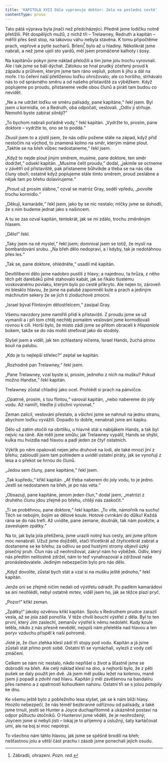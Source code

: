 ```yaml
---
title: 'KAPITOLA XVII Dále vypravuje doktor: Jola na poslední cestě'
contentType: prose
---
```


<section>

Tato pátá výprava byla jinačí než předcházející. Předně jsme lodičku notně přetížili. Pět dospělých mužů, z nichž tři – Trelawney, Redruth a kapitán – měřili přes šest stop, na takovou váhu nebyla stavěna. K tomu připočtěme prach, vepřové a pytle sucharů. Brlení[^15] bylo až u hladiny. Několikrát jsme nabrali, a než jsme ujeli sto yardů, měl jsem promáčené kalhoty i šosy.

Na kapitánův pokyn jsme náklad přeložili a tím jsme jolu trochu vyrovnali. Ale i tak jsme se báli dýchat. Zátokou se hnal prudký zčeřený proud k západu a průlivem, kterým jsme tam ráno vepluli, potom k jihu a dál na moře. I to čeření naší přetíženou loďku ohrožovalo; ale co horšího, strhávalo nás to od správného směru a od našeho přístaviště za výběžkem. Když poplujeme po proudu, přistaneme vedle obou člunů a piráti tam budou co nevidět.

„Ne a ne udržet loďku ve směru palisády, pane kapitáne,“ řekl jsem. Byl jsem u kormidla, on a Redruth, oba odpočatí, veslovali. „Odliv ji strhuje. Nemohli byste zabírat silněji?“

„To bychom nabrali pořádně vody,“ řekl kapitán. „Vydržte to, prosím, pane doktore – vydržte to, ono se to poddá.“

Zkusil jsem to a zjistil jsem, že nás odliv požene stále na západ, když příď nestočím na východ, to znamená kolmo na směr, kterým máme plout. „Takhle se na břeh vůbec nedostaneme,“ řekl jsem.

„Když to nejde plout jiným směrem, musíme, pane doktore, ten směr dodržet,“ odsekl kapitán. „Musíme čelit proudu,“ dodal, „jakmile se octneme v závětří od přístaviště, pak přistaneme bůhvíkde a třeba se na nás oba čluny oboří; ostatně když poplujeme stále tímto směrem, proud zeslábne a nějak tam po břehu dolavírujeme.“

„Proud už prosím slábne,“ ozval se matróz Gray, seděl vpředu, „povolte trochu kormidlo.“

„Děkuji, kamaráde,“ řekl jsem, jako by se nic nestalo; mlčky jsme se dohodli, že s ním budeme jednat jako s našincem.

A tu se zas ozval kapitán, tentokrát, jak se mi zdálo, trochu změněným hlasem.

„Dělo!“ řekl.

„Taky jsem na ně myslel,“ řekl jsem; domníval jsem se totiž, že myslí na bombardování srubu. „Na břeh dělo nedopraví, a i kdyby, tak je nedotáhnou přes les.“

„Tak se, pane doktore, ohlédněte,“ usadil mě kapitán.

Devítiliberní dělo jsme nadobro pustili z hlavy; a najednou, ta hrůza, z něho těch pět darebáků pilně stahovalo kabát, jak se říkalo tlustému voskovanému povlaku, kterým bylo po cestě přikryto. Ale nejen to, zároveň mi blesklo hlavou, že jsme na palubě zapomněli kule a prach a jediným máchnutím sekery že se jich ti zloduchové zmocní.

„Israel býval Flintovým dělostřelcem,“ zasípal Gray.

Všemu navzdory jsme namířili přídí k přístavišti. Z proudu jsme se už vymanili a i při tom chtěj nechtěj pomalém veslování jsme kormidlovali rovnou k cíli. Horší bylo, že místo zádí jsme se přitom obraceli k _Hispaniole_ bokem, takže se do nás mohli strefovat jako do stodoly.

Slyšel jsem a viděl, jak ten zchlastaný ničema, Israel Hands, žuchá plnou koulí na palubu.

„Kdo je tu nejlepší střelec?“ zeptal se kapitán.

„Rozhodně pan Trelawney,“ řekl jsem.

„Pane Trelawney, vzal byste si, prosím, jednoho z nich na mušku? Pokud možno Handse,“ řekl kapitán.

Trelawney zůstal chladný jako ocel. Prohlédl si prach na pánvičce.

„Opatrně, prosím, s tou flintou,“ varoval kapitán, „nebo nabereme do joly vodu. Až namíří, hleďte ji všichni vyrovnat.“

Zeman zalícil, veslování přestalo, a všichni jsme se nahnuli na jednu stranu, abychom loďku vyvážili. Dopadlo to dobře, nenabrali jsme ani kapku.

Dělo už zatím otočili na obrtlíku, u hlavně stál s nabijákem Hands, a tak byl nejvíc na ráně. Ale měli jsme smůlu; jak Trelawney vypálil, Hands se shýbl, kulka mu hvízdla nad hlavou a padl jeden ze čtyř ostatních.

Výkřik po něm opakovali nejen jeho druhové na lodi, ale také mnozí jiní z břehu; zabloudil jsem tam pohledem a uviděl ostatní piráty, jak se vynořují z lesa a o překot se hrnou do člunů.

„Jedou sem čluny, pane kapitáne,“ řekl jsem.

„Tak kupředu,“ křikl kapitán. „Ať třeba naberem do joly vodu, to je jedno. Jestli se nedostanem na břeh, je po nás veta.“

„Obsazují, pane kapitáne, jenom jeden člun,“ dodal jsem, „matrózi z druhého člunu jdou zřejmě po břehu, chtějí nás zaskočit.“

„Ti se proběhnou, pane doktore,“ řekl kapitán. „To víte, námořník na suchu! Těch se nebojím, bojím se dělové koule. Hotové cvrnkání do důlku! Každá rána se do nás trefí. Až uvidíte, pane zemane, doutnák, tak nám povězte, a zaveslujem zpátky.“

Na to, jak byla jola přetížena, jsme urazili notný kus cesty, ani jsme přitom moc nenabrali. Užuž jsme dojížděli, stačí třicetkrát až čtyřicetkrát zabrat a dostaneme se ke břehu; za odlivu se pod hustými stromy objevil úzký písečný pruh. Člun nás už neohrožoval, zakryl nám ho výběžek. Odliv, který nás předtím nelítostně zdržel, nám to teď vynahrazoval a zdržoval naše pronásledovatele. Jediným nebezpečím bylo pro nás dělo.

„Když dovolíte, zůstal bych stát a vzal si na mušku ještě jednoho,“ řekl kapitán.

Jenže oni se zřejmě ničím nedali od výstřelu odradit. Po padlém kamarádovi se ani neohlédli, nebyl ostatně mrtev, viděl jsem ho, jak se těžce plazí pryč.

„Pozor!“ křikl zeman.

„Zpátky!“ jakoby ozvěnou křikl kapitán. Spolu s Redruthem prudce zarazil vesla, až se jola zádí ponořila. V téže chvíli bouchl výstřel z děla. Byl to ten první, který Jim zaslechl, zemanův výstřel k němu nedolehl. Kudy koule letěla, nikdo z nás přesně nevěděl, nejspíš nám přeletěla nad hlavou a ten poryv vzduchu přispěl k naší pohromě.

Jisté je, že člun zlehka klesl zádí tři stopy pod vodu. Kapitán a já jsme zůstali stát přímo proti sobě. Ostatní tři se vymáchali, vylezli z vody celí zmáčení.

Celkem se nám nic nestalo, nikdo nepřišel o život a šťastně jsme se dobrodili na břeh. Ale celý náklad klesl na dno, a nejhorší bylo, že z pěti pušek se daly použít jen dvě. Já jsem měl pušku ležet na kolenou, maně jsem ji popadl a zdvihl nad hlavu. Kapitán ji měl zavěšenou na bandalíru přes rameno a z opatrnosti kohoutkem nahoru. Ostatní tři se s jolou potopily ke dnu.

Ke všemu ještě bylo z pobřežního lesa slyšet, jak se k nám blíží hlasy. Hrozilo nebezpečí, že nás téměř bezbranné odříznou od palisády, a také jsme trnuli, jestli se Hunter a Joyce duchapřítomně a ukázněně postaví na odpor půltuctu útočníků. O Hunterovi jsme věděli, že je neohrožený; Joycem jsme si nebyli jisti – lokaj je to příjemný a úslužný, šaty kartáčovat umí, ale na boj si moc nepotrpí.

To všechno nám táhlo hlavou, jak jsme se spěšně brodili na břeh; nešťastnou jolu a větší část prachu i zásob jsme ponechali jejich osudu.

</section>

[^1]: Matróz – námořník. _Pozn. red._

[^2]: Klnout – klít, nadávat. _Pozn. red._

[^3]: Švadronit – rychle drmolivě mluvit. _Pozn. red._

[^4]: Sešlý, vetchý. _Pozn. red._

[^5]: Smotaný žvýkací tabák. _Pozn. red._

[^6]: Nádoba na uchovávání troudu, tj. suché, snadno zápalné látky. _Pozn. red._

[^7]: Přístroj k určování místa podle polohy hvězd. _Pozn. red._

[^8]: Kyvadlové hodiny. _Pozn. red._

[^9]: Dovětek, dodatek. _Pozn. red._

[^10]: Kloun – mohutná špičatá zbraň umístěná pod čarou ponoru na přídi. Svým hrotem sloužila k proražení boku nepřátelské lodi. _Pozn. red._

[^11]: Šalupa – dlouhý člun určený k dopravě mezi kotvící lodí a břehem. _Pozn. red._

[^12]: Staré přísloví (15. stol.), „kdo chodí kolem močálu, bažiny, ten se nachladí“, tj. nelze jednat nečestně bez následků. _Pozn. red._

[^13]: Parduna – součást pevného lanoví, zadní a postranní lano slouží k výstuze stěžňů a čnělek. _Pozn. red._

[^14]: Jola – otevřený sportovní člun s plachtami. _Pozn. red._

[^15]: Zábradlí, ohrazení. _Pozn. red._

[^16]: Brzo bylo vzbouřenců jen osm, námořník ze škuneru, postřelený panem Trelawneyem, ještě ten večer zranění podlehl. Ti, co zůstali, se to ovšem dověděli až později.

[^17]: Kosatka – trojúhelníková plachta nad přídí lodi. _Pozn. red._

[^18]: Stěh – lano spojující stěžeň s trupem a zajišťující jeho lepší stabilitu. _Pozn. red_.

[^19]: Fidibus – papírovýsmotek, jímž se podpaluje dýmka nebo svíčka. _Pozn. red_.

[^20]: Cvičit na povel. _Pozn. red_.

[^21]: Mlýnské kameny. _Pozn. red._
